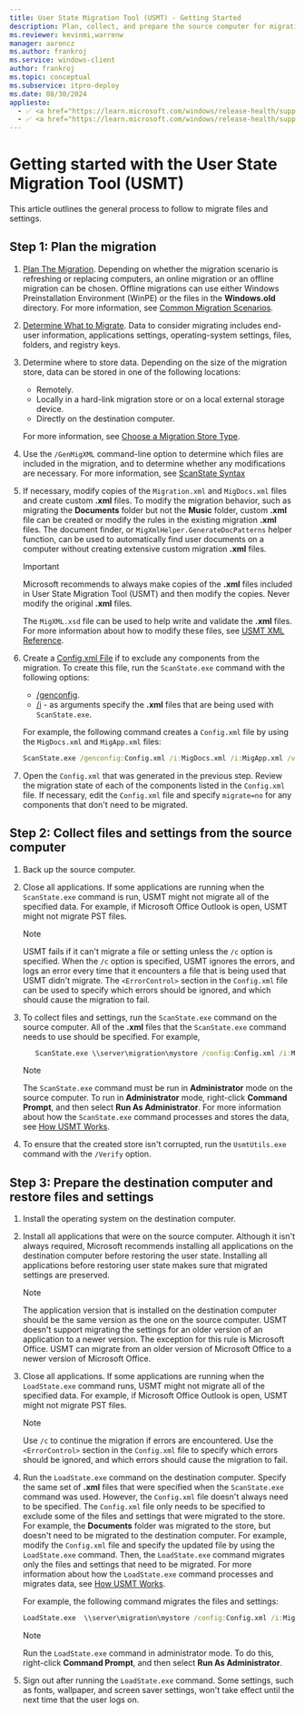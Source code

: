 ```yaml
---
title: User State Migration Tool (USMT) - Getting Started
description: Plan, collect, and prepare the source computer for migration using the User State Migration Tool (USMT).
ms.reviewer: kevinmi,warrenw
manager: aaroncz
ms.author: frankroj
ms.service: windows-client
author: frankroj
ms.topic: conceptual
ms.subservice: itpro-deploy
ms.date: 08/30/2024
appliesto:
  - ✅ <a href="https://learn.microsoft.com/windows/release-health/supported-versions-windows-client" target="_blank">Windows 11</a>
  - ✅ <a href="https://learn.microsoft.com/windows/release-health/supported-versions-windows-client" target="_blank">Windows 10</a>
---
```


# Getting started with the User State Migration Tool (USMT)

This article outlines the general process to follow to migrate files and settings.

## Step 1: Plan the migration

1. [Plan The Migration](usmt-plan-your-migration.md). Depending on whether the migration scenario is refreshing or replacing computers, an online migration or an offline migration can be chosen. Offline migrations can use either Windows Preinstallation Environment (WinPE) or the files in the **Windows.old** directory. For more information, see [Common Migration Scenarios](usmt-common-migration-scenarios.md).

1. [Determine What to Migrate](usmt-determine-what-to-migrate.md). Data to consider migrating includes end-user information, applications settings, operating-system settings, files, folders, and registry keys.

1. Determine where to store data. Depending on the size of the migration store, data can be stored in one of the following locations:

     - Remotely.
     - Locally in a hard-link migration store or on a local external storage device.
     - Directly on the destination computer.

     For more information, see [Choose a Migration Store Type](usmt-choose-migration-store-type.md).

1. Use the `/GenMigXML` command-line option to determine which files are included in the migration, and to determine whether any modifications are necessary. For more information, see [ScanState Syntax](usmt-scanstate-syntax.md)

1. If necessary, modify copies of the `Migration.xml` and `MigDocs.xml` files and create custom **.xml** files. To modify the migration behavior, such as migrating the **Documents** folder but not the **Music** folder, custom **.xml** file can be created or modify the rules in the existing migration **.xml** files. The document finder, or `MigXmlHelper.GenerateDocPatterns` helper function, can be used to automatically find user documents on a computer without creating extensive custom migration **.xml** files.

    > [!IMPORTANT]
    >
    > Microsoft recommends to always make copies of the **.xml** files included in User State Migration Tool (USMT) and then modify the copies. Never modify the original **.xml** files.

    The `MigXML.xsd` file can be used to help write and validate the **.xml** files. For more information about how to modify these files, see [USMT XML Reference](usmt-xml-reference.md).

1. Create a [Config.xml File](usmt-configxml-file.md) if to exclude any components from the migration. To create this file, run the `ScanState.exe` command with the following options:

    - [/genconfig](usmt-scanstate-syntax.md#migration-rule-options).
    - [/i](usmt-scanstate-syntax.md#migration-rule-options) - as arguments specify the **.xml** files that are being used with `ScanState.exe`.

   For example, the following command creates a `Config.xml` file by using the `MigDocs.xml` and `MigApp.xml` files:

    ```cmd
    ScanState.exe /genconfig:Config.xml /i:MigDocs.xml /i:MigApp.xml /v:13 /l:ScanState.log
    ```

1. Open the `Config.xml` that was generated in the previous step. Review the migration state of each of the components listed in the `Config.xml` file. If necessary, edit the `Config.xml` file  and specify `migrate=no` for any components that don't need to be migrated.

## Step 2: Collect files and settings from the source computer

1. Back up the source computer.

1. Close all applications. If some applications are running when the `ScanState.exe` command is run, USMT might not migrate all of the specified data. For example, if Microsoft Office Outlook is open, USMT might not migrate PST files.

     > [!NOTE]
     >
     > USMT fails if it can't migrate a file or setting unless the `/c` option is specified. When the `/c` option is specified, USMT ignores the errors, and logs an error every time that it encounters a file that is being used that USMT didn't migrate. The `<ErrorControl>` section in the `Config.xml` file can be used to specify which errors should be ignored, and which should cause the migration to fail.

1. To collect files and settings, run the `ScanState.exe` command on the source computer. All of the **.xml** files that the `ScanState.exe` command needs to use should be specified. For example,

     ```cmd
        ScanState.exe \\server\migration\mystore /config:Config.xml /i:MigDocs.xml /i:MigApp.xml /v:13 /l:ScanState.log
     ```

     > [!NOTE]
     >
     > The `ScanState.exe` command must be run in **Administrator** mode on the source computer. To run in **Administrator** mode, right-click **Command Prompt**, and then select **Run As Administrator**. For more information about how the `ScanState.exe` command processes and stores the data, see [How USMT Works](usmt-how-it-works.md).

1. To ensure that the created store isn't corrupted, run the `UsmtUtils.exe` command with the `/Verify` option.

## Step 3: Prepare the destination computer and restore files and settings

1. Install the operating system on the destination computer.

1. Install all applications that were on the source computer. Although it isn't always required, Microsoft recommends installing all applications on the destination computer before restoring the user state. Installing all applications before restoring user state makes sure that migrated settings are preserved.

     > [!NOTE]
     >
     > The application version that is installed on the destination computer should be the same version as the one on the source computer. USMT doesn't support migrating the settings for an older version of an application to a newer version. The exception for this rule is Microsoft Office. USMT can migrate from an older version of Microsoft Office to a newer version of Microsoft Office.

1. Close all applications. If some applications are running when the `LoadState.exe` command runs, USMT might not migrate all of the specified data. For example, if Microsoft Office Outlook is open, USMT might not migrate PST files.

     > [!NOTE]
     >
     > Use `/c` to continue the migration if errors are encountered. Use the `<ErrorControl>` section in the `Config.xml` file to specify which errors should be ignored, and which errors should cause the migration to fail.

1. Run the `LoadState.exe` command on the destination computer. Specify the same set of **.xml** files that were specified when the `ScanState.exe` command was used. However, the `Config.xml` file doesn't always need to be specified. The `Config.xml` file only needs to be specified to exclude some of the files and settings that were migrated to the store. For example, the **Documents** folder was migrated to the store, but doesn't need to be migrated to the destination computer. For example, modify the `Config.xml` file and specify the updated file by using the `LoadState.exe` command. Then, the `LoadState.exe` command migrates only the files and settings that need to be migrated. For more information about how the `LoadState.exe` command processes and migrates data, see [How USMT Works](usmt-how-it-works.md).

    For example, the following command migrates the files and settings:

    ```cmd
    LoadState.exe  \\server\migration\mystore /config:Config.xml /i:MigDocs.xml /i:MigApp.xml /v:13 /l:LoadState.log
    ```

     > [!NOTE]
     >
     > Run the `LoadState.exe` command in administrator mode. To do this, right-click **Command Prompt**, and then select **Run As Administrator**.

1. Sign out after running the `LoadState.exe` command. Some settings, such as fonts, wallpaper, and screen saver settings, won't take effect until the next time that the user logs on.
